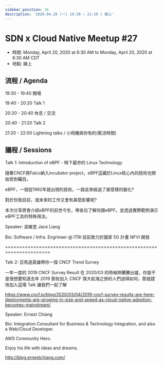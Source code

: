 ```yaml
---
sidebar_position: 16
description: '2020.04.20 (一) 19:30 ~ 21:30 | 線上'
---
```


# SDN x Cloud Native Meetup #27
- 時間: Monday, April 20, 2020 at 6:30 AM to Monday, April 20, 2020 at 8:30 AM CDT
- 地點: 線上

## 流程 / Agenda

19:30 - 19:40 開場

19:40 - 20:20 Talk 1

20:20 - 20:40 休息 / 交流

20:40 - 21:20 Talk 2

21:20 - 22:00 Lightning talks / 小飛機與你有約(蕉流時間)

## 議程 / Sessions

Talk 1: Introduction of eBPF - 時下最夯的 Linux Technology

隨著CNCF將Falco納入incubator project，eBPF這藏於Linux核心內的技術也開始受到矚目。

eBPF，一個從1992年就出現的技術，一路走來經過了甚麼樣的變化?

對於你我目前，或未來的工作又會有甚麼影響呢?

本次分享將會介紹eBPF的前世今生，帶各位了解何謂eBPF。並透過實際範例演示eBPF工具的特殊用法。

Speaker: 梁維恩 Jace Liang

Bio: Software / Infra. Engrineer @ ITRI 目前致力於國家 5G 計畫 NFVI 開發

======================================================================

Talk 2: 亞馬遜英雄帶你一探 CNCF Trend Survey

一年一度的 2019 CNCF Survey Result 在 2020/03 的時候熱騰騰出爐，你是不是很想要知道去年 2019 那些加入 CNCF 偉大航海之旅的人們過得如何，那就趕快加入這場 Talk 讓我們一起了解

https://www.cncf.io/blog/2020/03/04/2019-cncf-survey-results-are-here-deployments-are-growing-in-size-and-speed-as-cloud-native-adoption-becomes-mainstream/

Speaker: Ernest Chiang

Bio: Integration Consultant for Business & Technology Integration, and also a Web/Cloud Developer.

AWS Community Hero.

Enjoy his life with ideas and dreams.

http://blog.ernestchiang.com/
